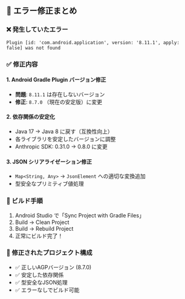 ## 🔧 エラー修正まとめ

### **❌ 発生していたエラー**
```
Plugin [id: 'com.android.application', version: '8.11.1', apply: false] was not found
```

### **✅ 修正内容**

#### **1. Android Gradle Plugin バージョン修正**
- **問題**: `8.11.1` は存在しないバージョン
- **修正**: `8.7.0` （現在の安定版）に変更

#### **2. 依存関係の安定化**
- Java 17 → Java 8 に戻す（互換性向上）
- 各ライブラリを安定したバージョンに調整
- Anthropic SDK: 0.31.0 → 0.8.0 に変更

#### **3. JSON シリアライゼーション修正**
- `Map<String, Any>` → `JsonElement` への適切な変換追加
- 型安全なプリミティブ値処理

### **🚀 ビルド手順**
1. Android Studio で「Sync Project with Gradle Files」
2. Build → Clean Project
3. Build → Rebuild Project
4. 正常にビルド完了！

### **📱 修正されたプロジェクト構成**
- ✅ 正しいAGPバージョン (8.7.0)
- ✅ 安定した依存関係
- ✅ 型安全なJSON処理
- ✅ エラーなしでビルド可能
